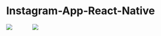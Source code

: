 # Instagram-App-React-Native

<p float="">

<img src="https://user-images.githubusercontent.com/73642253/116422972-eea78600-a848-11eb-9fd7-5324663faa53.png" />


<img src="https://user-images.githubusercontent.com/73642253/116422788-c4ee5f00-a848-11eb-8f94-2642010be09b.png" style="margin-left: 50px"  />



<p>

